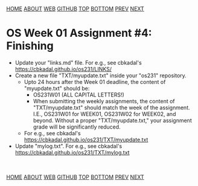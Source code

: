 ---
---
[HOME](index.md)
[ABOUT](README.md)
[WEB](https://osp4diss.vlsm.org/)
[GITHUB](https://github.com/os2xx/osp4diss/)
[TOP](#)
[BOTTOM](#endofpage)
[PREV](W01-03.md)
[NEXT](AOS.md#idx01)

# OS Week 01 Assignment #4: Finishing

* Update your "links.md" file. For e.g., see cbkadal's <https://cbkadal.github.io/os231/LINKS/>
* Create a new file "TXT/myupdate.txt" inside your "os231" repository.
  * Upto 24 hours after the Week 01 deadline, the content of "myupdate.txt" should be:
    * OS231W01 (ALL CAPITAL LETTERS!)
    * When submitting the weekly assignments, the content of "TXT/myupdate.txt" should match 
      the week of the assignment. I.E., OS231W01 for WEEK01, OS231W02 for WEEK02, and beyond. 
      Without a proper "TXT/myupdate.txt," your assignment grade will be significantly reduced.
  * For e.g., see cbkadal's <https://cbkadal.github.io/os231/TXT/myupdate.txt>
* Update "mylog.txt". For e.g., see cbkadal's <https://cbkadal.github.io/os231/TXT/mylog.txt>

<br id="endofpage"><br>
[HOME](index.md)
[ABOUT](README.md)
[WEB](https://osp4diss.vlsm.org/)
[GITHUB](https://github.com/os2xx/osp4diss)
[TOP](#)
[BOTTOM](#endofpage)
[PREV](W01-03.md)
[NEXT](AOS.md#idx01)
<br>

